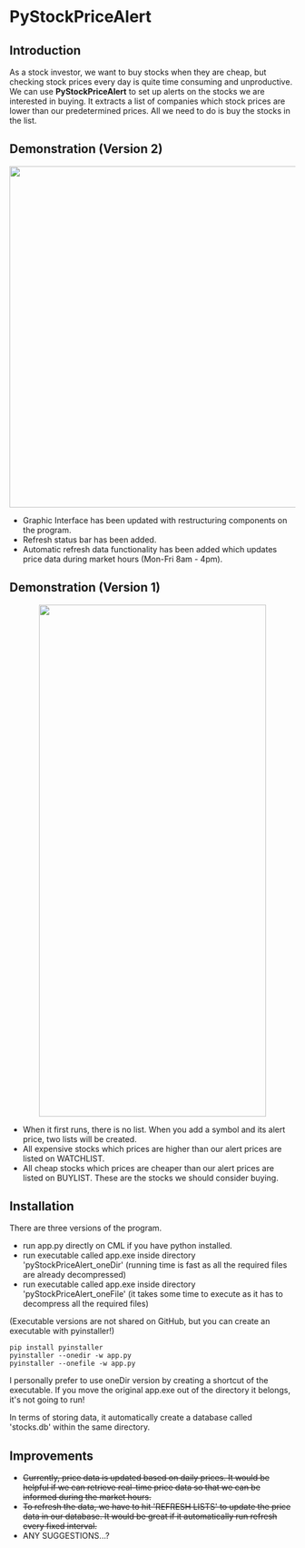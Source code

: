 # PyStockPriceAlert

## Introduction

As a stock investor, we want to buy stocks when they are cheap, but checking stock prices every day is quite time consuming and unproductive. We can use **PyStockPriceAlert** to set up alerts on the stocks we are interested in buying. It extracts a list of companies which stock prices are lower than our predetermined prices. All we need to do is buy the stocks in the list.

## Demonstration (Version 2)

<p align="center">
  <img width="700" height="600" src="https://user-images.githubusercontent.com/41933169/113353318-77470b00-930b-11eb-8ac6-a74c02284551.png">
</p>

- Graphic Interface has been updated with restructuring components on the program.
- Refresh status bar has been added.
- Automatic refresh data functionality has been added which updates price data during market hours (Mon-Fri 8am - 4pm).

## Demonstration (Version 1)

<p align="center">
  <img width="400" height="900" src="https://user-images.githubusercontent.com/41933169/113234192-cb4fe200-926e-11eb-80a2-824836db2d20.png">
</p>

- When it first runs, there is no list. When you add a symbol and its alert price, two lists will be created.
- All expensive stocks which prices are higher than our alert prices are listed on WATCHLIST. 
- All cheap stocks which prices are cheaper than our alert prices are listed on BUYLIST. These are the stocks we should consider buying.

## Installation

There are three versions of the program.

- run app.py directly on CML if you have python installed.
- run executable called app.exe inside directory 'pyStockPriceAlert_oneDir' (running time is fast as all the required files are already decompressed)
- run executable called app.exe inside directory 'pyStockPriceAlert_oneFile' (it takes some time to execute as it has to decompress all the required files)

(Executable versions are not shared on GitHub, but you can create an executable with pyinstaller!)
```
pip install pyinstaller
pyinstaller --onedir -w app.py
pyinstaller --onefile -w app.py
```

I personally prefer to use oneDir version by creating a shortcut of the executable. If you move the original app.exe out of the directory it belongs, it's not going to run!

In terms of storing data, it automatically create a database called 'stocks.db' within the same directory.

## Improvements

- ~~Currently, price data is updated based on daily prices. It would be helpful if we can retrieve real-time price data so that we can be informed during the market hours.~~
- ~~To refresh the data, we have to hit 'REFRESH LISTS' to update the price data in our database. It would be great if it automatically run refresh every fixed interval.~~
- ANY SUGGESTIONS...?


